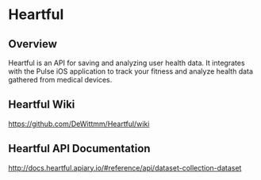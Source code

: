 # Heartful

## Overview

Heartful is an API for saving and analyzing user health data. It integrates with the Pulse iOS application to track your fitness and analyze health data gathered from medical devices.

## Heartful Wiki

https://github.com/DeWittmm/Heartful/wiki

## Heartful API Documentation

http://docs.heartful.apiary.io/#reference/api/dataset-collection-dataset
